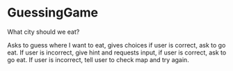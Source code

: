 GuessingGame
============

What city should we eat?


Asks to guess where I want to eat, gives choices
if user is correct, ask to go eat.
If user is incorrect, give hint and requests input,
if user is correct, ask to go eat.
If user is incorrect, tell user to check map and try again.